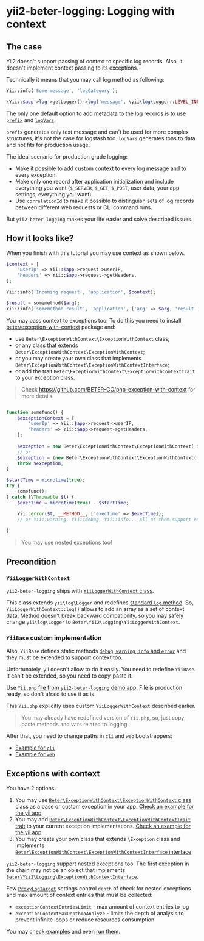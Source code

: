 # yii2-beter-logging: Logging with context

## The case

Yii2 doesn't support passing of context to specific log records. Also, it doesn't implement context passing to its
exceptions.

Technically it means that you may call log method as following:

```php
Yii::info('Some message', 'logCategory');

\Yii::$app->log->getLogger()->log('message', \yii\log\Logger::LEVEL_INFO, 'logCategory');
```

The only one default option to add metadata to the log records is to use
[`prefix`](https://www.yiiframework.com/doc/api/2.0/yii-log-target#$prefix-detail) and
[`logVars`](https://www.yiiframework.com/doc/api/2.0/yii-log-target#$logVars-detail).

`prefix` generates only text message and can't be used for more complex structures, it's not the case for logstash too.
`logVars` generates tons to data and not fits for production usage.

The ideal scenario for production grade logging:
* Make it possible to add custom context to every log message and to every exception.
* Make only one record after application initialization and include everything you want
(`$_SERVER`, `$_GET`, `$_POST`, user data, your app settings, everything you want).
* Use `correlationId` to make it possible to distinguish sets of log records between different web requests or CLI
command runs.

But `yii2-beter-logging` makes your life easier and solve described issues.

## How it looks like?

When you finish with this tutorial you may use context as shown below.

```php
$context = [
    'userIp' => Yii::$app->request->userIP,
    'headers' => Yii::$app->request->getHeaders,
];

Yii::info('Incoming request', 'application', $context);

$result = somemethod($arg);
Yii::info('somemethod result', 'application', ['arg' => $arg, 'result' => $result]);
```

You may pass context to exceptions too. To do this you need to install
[beter/exception-with-context](https://packagist.org/packages/beter/exception-with-context) package and:
* use `Beter\ExceptionWithContext\ExceptionWithContext` class;
* or any class that extends `Beter\ExceptionWithContext\ExceptionWithContext`;
* or you may create your own class that implements `Beter\ExceptionWithContext\ExceptionWithContextInterface`;
* or add the trait `Beter\ExceptionWithContext\ExceptionWithContextTrait` to your exception class.

> Check https://github.com/BETER-CO/php-exception-with-context for more details.

```php

function somefunc() {
    $exceptionContext = [
        'userIp' => Yii::$app->request->userIP,
        'headers' => Yii::$app->request->getHeaders,
    ];
    
    $exception = new Beter\ExceptionWithContext\ExceptionWithContext('Something went wrong', 0, null, $exceptionContext);
    // or
    $exception = (new Beter\ExceptionWithContext\ExceptionWithContext('Something went wrong'))->setContext($exceptionContext);
    throw $exception;
}

$startTime = microtime(true);
try {
    somefunc();
} catch (\Throwable $t) {
    $execTime = microtime(true) - $startTime;

    Yii::error($t, __METHOD__, ['execTime' => $execTime]);
    // or Yii::warning, Yii::debug, Yii::info... All of them support exceptions. 
    
}
```

> You may use nested exceptions too!

## Precondition

### `YiiLoggerWithContext`

`yii2-beter-logging` ships with
[`YiiLoggerWithContext` class](https://github.com/BETER-CO/yii2-beter-logging/blob/master/src/YiiLoggerWithContext.php).

This class extends `yii\log\Logger` and redefines
[standard `log` method](https://www.yiiframework.com/doc/api/2.0/yii-log-logger#log()-detail). So,
`YiiLoggerWithContext::log()` allows to add an array as a set of context data. Method doesn't break backward
compatibility, so you may safely change `yii\log\Logger` to `Beter\Yii2\Logging\YiiLoggerWithContext`.

### `YiiBase` custom implementation

Also, `YiiBase` defines static methods
[`debug`, `warning`, `info` and `error`](https://www.yiiframework.com/doc/api/2.0/yii-baseyii) and they must be
extended to support context too.

Unfortunately, yii doesn't allow to do it easily. You need to redefine `YiiBase`. It can't be extended, so you need to
copy-paste it.

Use [`Yii.php` file from `yii2-beter-logging` demo app](https://github.com/BETER-CO/yii2-beter-logging/blob/master/deploy/data/php/root/var/www/html/Yii.php).
File is production ready, so don't afraid to use it as is.

This `Yii.php` explicitly uses custom `YiiLoggerWithContext` described earlier.

> You may already have redefined version of `Yii.php`, so, just copy-paste methods and vars related to logging.

After that, you need to change paths in `cli` and `web` bootstrappers:
* [Example for `cli`](https://github.com/BETER-CO/yii2-beter-logging/blob/master/deploy/data/php/root/var/www/html/yii#L15)
* [Example for `web`](https://github.com/BETER-CO/yii2-beter-logging/blob/master/deploy/data/php/root/var/www/html/web/index.php#L8)

## Exceptions with context

You have 2 options.
1. You may use [`Beter\ExceptionWithContext\ExceptionWithContext` class](https://github.com/BETER-CO/php-exception-with-context/blob/master/src/ExceptionWithContext.php)
class as a base or custom exception in your app.
[Check an example for the yii app](https://github.com/BETER-CO/yii2-beter-logging/blob/master/deploy/data/php/root/var/www/html/exception/ExceptionWithContext.php).
2. You may add [`Beter\ExceptionWithContext\ExceptionWithContextTrait` trait](https://github.com/BETER-CO/php-exception-with-context/blob/master/src/ExceptionWithContextTrait.php)
to your current exception implementations.
[Check an example for the yii app](https://github.com/BETER-CO/yii2-beter-logging/blob/master/deploy/data/php/root/var/www/html/exception/ExceptionWithTrait.php).
3. You may create your own class that extends `\Exception`
class and implements [`Beter\ExceptionWithContext\ExceptionWithContextInterface` interface](https://github.com/BETER-CO/php-exception-with-context/blob/master/src/ExceptionWithContextInterface.php)

`yii2-beter-logging` support nested exceptions too. The first exception in the chain may not be an object that
implements [`Beter\Yii2\Logging\ExceptionWithContextInterface`](https://github.com/BETER-CO/yii2-beter-logging/blob/master/src/ExceptionWithContextInterface.php).

Few [`ProxyLogTarget`](https://github.com/BETER-CO/yii2-beter-logging/blob/master/src/ProxyLogTarget.php) settings
control `depth` of check for nested exceptions and max amount of context entries that must be collected:
* `exceptionContextEntriesLimit` - max amount of context entries to log
* `exceptionContextMaxDepthToAnalyze` - limits the depth of analysis to prevent infinite loops or reduce resources consumption.

You may
[check examples](https://github.com/BETER-CO/yii2-beter-logging/blob/master/deploy/data/php/root/var/www/html/commands/BeterLoggingController.php#L222)
and even [run them](development-and-testing.md).
